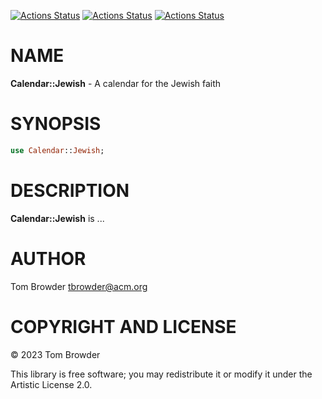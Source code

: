 [![Actions Status](https://github.com/tbrowder/Calendar-Jewish/actions/workflows/linux.yml/badge.svg)](https://github.com/tbrowder/Calendar-Jewish/actions) [![Actions Status](https://github.com/tbrowder/Calendar-Jewish/actions/workflows/macos.yml/badge.svg)](https://github.com/tbrowder/Calendar-Jewish/actions) [![Actions Status](https://github.com/tbrowder/Calendar-Jewish/actions/workflows/windows.yml/badge.svg)](https://github.com/tbrowder/Calendar-Jewish/actions)

NAME
====

**Calendar::Jewish** - A calendar for the Jewish faith

SYNOPSIS
========

```raku
use Calendar::Jewish;
```

DESCRIPTION
===========

**Calendar::Jewish** is ...

AUTHOR
======

Tom Browder <tbrowder@acm.org>

COPYRIGHT AND LICENSE
=====================

© 2023 Tom Browder

This library is free software; you may redistribute it or modify it under the Artistic License 2.0.

